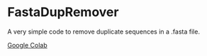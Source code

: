 # FastaDupRemover

A very simple code to remove duplicate sequences in a .fasta file.

[Google Colab](https://colab.research.google.com/drive/1PZ9UMGsI2YvHBdVO9IxxQo676Dey6BMN)
